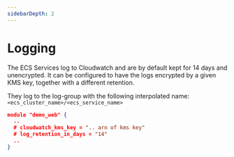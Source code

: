```yaml
---
sidebarDepth: 2
---
```


# Logging

The ECS Services log to Cloudwatch and are by default kept for 14 days and unencrypted. It can be configured to have the logs encrypted by a given KMS key, together with a different retention.

They log to the log-group with the following interpolated name: `<ecs_cluster_name>/<ecs_service_name>`


```json
module "demo_web" {
  ..
  # cloudwatch_kms_key = ".. arn of kms key"
  # log_retention_in_days = "14"
  ..
}
```
